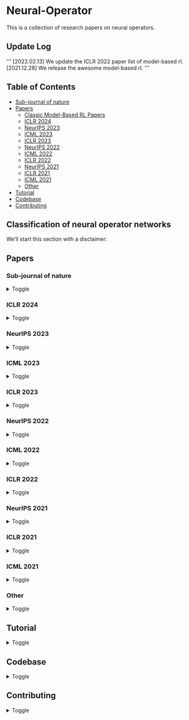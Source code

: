 # Neural-Operator
This is a collection of research papers on neural operators. 

## Update Log

'''
[2022.02.13] We update the ICLR 2022 paper list of model-based rl.
[2021.12.28] We release the awesome model-based rl.
'''

## Table of Contents
- [Sub-journal of nature](#sub-journal-of-nature)
- [Papers](#papers)
  - [Classic Model-Based RL Papers](#classic-model-based-rl-papers)
  - [ICLR 2024](#iclr-2024)
  - [NeurIPS 2023](#neurips-2023)
  - [ICML 2023](#icml-2023)
  - [ICLR 2023](#iclr-2023)
  - [NeurIPS 2022](#neurips-2022)
  - [ICML 2022](#icml-2022)
  - [ICLR 2022](#iclr-2022)
  - [NeurIPS 2021](#neurips-2021)
  - [ICLR 2021](#iclr-2021)
  - [ICML 2021](#icml-2021)
  - [Other](#other)
- [Tutorial](#tutorial)
- [Codebase](#codebase)
- [Contributing](#contributing)

## Classification of neural operator networks
We’ll start this section with a disclaimer:

## Papers
### Sub-journal of nature

<details>
<summary>Toggle</summary>
<ul>
  <li><a href="https://www.nature.com/articles/s42254-024-00712-5"> Neural operators for accelerating scientific simulations and design</a></li>
  <li>Kamyar Azizzadenesheli, Nikola Kovachki, Zongyi Li, Miguel Liu-Schiaffini, Jean Kossaifi & Anima Anandkumar</li>
  <li>Key: dyna architecture</li>
  <li>ExpEnv: None</li>
</ul>
</details>

### ICLR 2024

<details>
<summary>Toggle</summary>
<ul>
  <li>Paper Title</li>
  <li>Author1, Author2, and Author3</li>
  <li>Key: Key insights</li>
  <li>ExpEnv: Experiment environment</li>
</ul>
</details>

### NeurIPS 2023
<details>
<summary>Toggle</summary>
<ul>
  <li>Paper Title</li>
  <li>Author1, Author2, and Author3</li>
  <li>Key: Key insights</li>
  <li>ExpEnv: Experiment environment</li>
</ul>
</details>

### ICML 2023
<details>
<summary>Toggle</summary>
<ul>
  <li>Paper Title</li>
  <li>Author1, Author2, and Author3</li>
  <li>Key: Key insights</li>
  <li>ExpEnv: Experiment environment</li>
</ul>
</details>

### ICLR 2023
<details>
<summary>Toggle</summary>
<ul>
  <li>Paper Title</li>
  <li>Author1, Author2, and Author3</li>
  <li>Key: Key insights</li>
  <li>ExpEnv: Experiment environment</li>
</ul>
</details>

### NeurIPS 2022
<details>
<summary>Toggle</summary>
<ul>
  <li>Paper Title</li>
  <li>Author1, Author2, and Author3</li>
  <li>Key: Key insights</li>
  <li>ExpEnv: Experiment environment</li>
</ul>
</details>

### ICML 2022
<details>
<summary>Toggle</summary>
<ul>
  <li>Paper Title</li>
  <li>Author1, Author2, and Author3</li>
  <li>Key: Key insights</li>
  <li>ExpEnv: Experiment environment</li>
</ul>
</details>

### ICLR 2022
<details>
<summary>Toggle</summary>
<ul>
  <li>Paper Title</li>
  <li>Author1, Author2, and Author3</li>
  <li>Key: Key insights</li>
  <li>ExpEnv: Experiment environment</li>
</ul>
</details>

### NeurIPS 2021
<details>
<summary>Toggle</summary>
<ul>
  <li>Paper Title</li>
  <li>Author1, Author2, and Author3</li>
  <li>Key: Key insights</li>
  <li>ExpEnv: Experiment environment</li>
</ul>
</details>

### ICLR 2021
<details>
<summary>Toggle</summary>
<ul>
  <li>Paper Title</li>
  <li>Author1, Author2, and Author3</li>
  <li>Key: Key insights</li>
  <li>ExpEnv: Experiment environment</li>
</ul>
</details>

### ICML 2021
<details>
<summary>Toggle</summary>
<ul>
  <li>Paper Title</li>
  <li>Author1, Author2, and Author3</li>
  <li>Key: Key insights</li>
  <li>ExpEnv: Experiment environment</li>
</ul>
</details>

### Other
<details>
<summary>Toggle</summary>
<ul>
  <li>Paper Title</li>
  <li>Author1, Author2, and Author3</li>
  <li>Key: Key insights</li>
  <li>ExpEnv: Experiment environment</li>
</ul>
</details>

## Tutorial
<details>
<summary>Toggle</summary>
<ul>
  <li>Details about the tutorial.</li>
</ul>
</details>

## Codebase
<details>
<summary>Toggle</summary>
<ul>
  <li>Details about the codebase.</li>
</ul>
</details>

## Contributing
<details>
<summary>Toggle</summary>
<ul>
  <li>Details about contributing.</li>
</ul>
</details>
